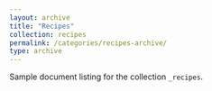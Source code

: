 ```yaml
---
layout: archive
title: "Recipes"
collection: recipes
permalink: /categories/recipes-archive/
type: archive
---
```


Sample document listing for the collection `_recipes`.